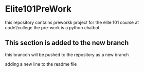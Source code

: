 # Elite101PreWork
this repository contains preworkk project for the elite 101 course at code2college
the pre-work is a python chatbot

## This section is added to the new branch
this brancch will be pushed to the repository as a new branch

adding a new line to the readme file
